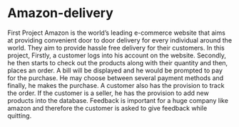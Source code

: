 # Amazon-delivery
First Project
Amazon is the world’s leading e-commerce website that aims at providing convenient door
to door delivery for every individual around the world. They aim to provide hassle free
delivery for their customers. 
In this project, Firstly, a customer logs into his account on the website.
Secondly, he then starts to check out the products along with their quantity and then, places
an order. A bill will be displayed and he would be prompted to pay for the purchase. He
may choose between several payment methods and finally, he makes the purchase. A
customer also has the provision to track the order. If the customer is a seller, he has the
provision to add new products into the database.
Feedback is important for a huge company like amazon and therefore the customer is asked
to give feedback while quitting.
